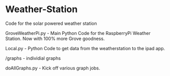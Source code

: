 # Weather-Station
Code for the solar powered weather station

GroveWeatherPi.py - Main Python Code for the RaspberryPi Weather Station. Now with 100% more Grove goodness.

Local.py - Python Code to get data from the weatherstation to the ipad app.

/graphs - individial graphs

doAllGraphs.py - Kick off various graph jobs.
